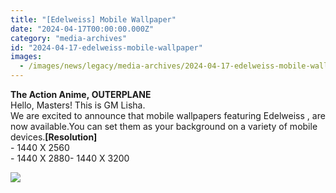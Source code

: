 ```yaml
---
title: "[Edelweiss] Mobile Wallpaper"
date: "2024-04-17T00:00:00.000Z"
category: "media-archives"
id: "2024-04-17-edelweiss-mobile-wallpaper"
images:
  - /images/news/legacy/media-archives/2024-04-17-edelweiss-mobile-wallpaper/a6335d2604f54b409040a173cf260174.webp
---
```


**The Action Anime, OUTERPLANE**  
Hello, Masters! This is GM Lisha.  
We are excited to announce that mobile wallpapers featuring Edelweiss , are now available.You can set them as your background on a variety of mobile devices.**\[Resolution\]**  
\- 1440 X 2560  
\- 1440 X 2880- 1440 X 3200

![](/images/news/legacy/media-archives/2024-04-17-edelweiss-mobile-wallpaper/a6335d2604f54b409040a173cf260174.webp)
